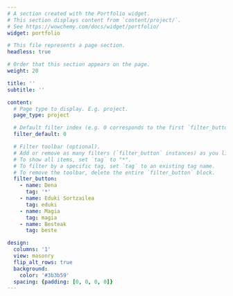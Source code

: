 ```yaml
---
# A section created with the Portfolio widget.
# This section displays content from `content/project/`.
# See https://wowchemy.com/docs/widget/portfolio/
widget: portfolio

# This file represents a page section.
headless: true

# Order that this section appears on the page.
weight: 20

title: ''
subtitle: ''

content:
  # Page type to display. E.g. project.
  page_type: project

  # Default filter index (e.g. 0 corresponds to the first `filter_button` instance below).
  filter_default: 0

  # Filter toolbar (optional).
  # Add or remove as many filters (`filter_button` instances) as you like.
  # To show all items, set `tag` to "*".
  # To filter by a specific tag, set `tag` to an existing tag name.
  # To remove the toolbar, delete the entire `filter_button` block.
  filter_button:
    - name: Dena
      tag: '*'
    - name: Eduki Sortzailea
      tag: eduki
    - name: Magia
      tag: magia
    - name: Besteak
      tag: beste

design:
  columns: '1'
  view: masonry
  flip_alt_rows: true
  background: 
    color: '#3b3b59'
  spacing: {padding: [0, 0, 0, 0]}
---
```

